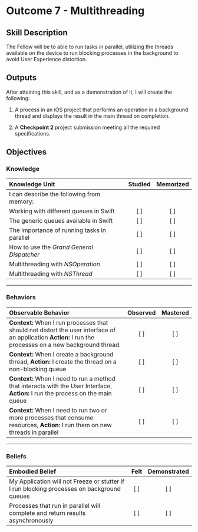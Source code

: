 # Outcome 7 - Multithreading
## Skill Description

The Fellow will be to able to run tasks in parallel, utilizing the threads available on the device to run blocking processes in the background to avoid User Experience distortion.

## Outputs

After attaining this skill, and as a demonstration of it, I will create the following:

1. A process in an iOS project that performs an operation in a background thread and displays the result in the main thread on completion.

2. A **Checkpoint 2** project submission meeting all the required specifications.

## Objectives
### Knowledge

| Knowledge Unit   |      Studied      | Memorized |
|:-------------|:------------------:|:--------:|
| I can describe the following from memory: | | |
| Working with different queues in Swift | [ ] | [ ] |
| The generic queues available in Swift | [ ] | [ ] |
| The importance of running tasks in parallel | [ ] | [ ] |
| How to use the _Grand General Dispatcher_ | [ ] | [ ] |
| Multithreading with _NSOperation_ | [ ] | [ ] |
| Multithreading with _NSThread_ | [ ] | [ ] |

-------

### Behaviors

| Observable Behavior   |      Observed      | Mastered |
|:-------------|:------------------:|:--------:|
| **Context:** When I run processes that should not distort the user interface of an application  **Action:** I run the processes on a new background thread.  | [ ] | [ ] |
| **Context:** When I create a background thread, **Action:** I create the thread on a non-blocking queue | [ ] | [ ] |
| **Context:** When I need to run a method that interacts with the User Interface, **Action:** I run the process on the main queue | [ ] | [ ] |
| **Context:** When I need to run two or more processes that consume resources, **Action:** I run them on new threads in parallel | [ ] | [ ] |

-------

### Beliefs

| Embodied Belief   |      Felt      | Demonstrated |
|:-------------|:------------------:|:--------:|
| My Application will not Freeze or stutter if I run blocking processes on background queues | [ ] | [ ] |
| Processes that run in parallel will complete and return results asynchronously | [ ] | [ ] |
